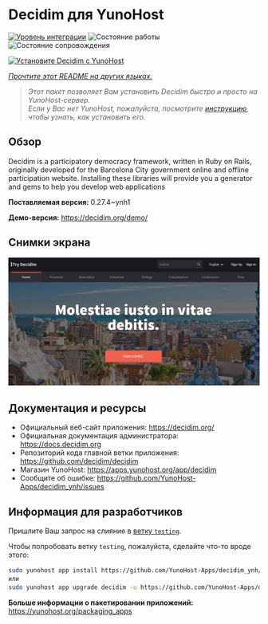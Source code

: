 <!--
Важно: этот README был автоматически сгенерирован <https://github.com/YunoHost/apps/tree/master/tools/readme_generator>
Он НЕ ДОЛЖЕН редактироваться вручную.
-->

# Decidim для YunoHost

[![Уровень интеграции](https://dash.yunohost.org/integration/decidim.svg)](https://ci-apps.yunohost.org/ci/apps/decidim/) ![Состояние работы](https://ci-apps.yunohost.org/ci/badges/decidim.status.svg) ![Состояние сопровождения](https://ci-apps.yunohost.org/ci/badges/decidim.maintain.svg)

[![Установите Decidim с YunoHost](https://install-app.yunohost.org/install-with-yunohost.svg)](https://install-app.yunohost.org/?app=decidim)

*[Прочтите этот README на других языках.](./ALL_README.md)*

> *Этот пакет позволяет Вам установить Decidim быстро и просто на YunoHost-сервер.*  
> *Если у Вас нет YunoHost, пожалуйста, посмотрите [инструкцию](https://yunohost.org/install), чтобы узнать, как установить его.*

## Обзор

Decidim is a participatory democracy framework, written in Ruby on Rails, originally developed for the Barcelona City government online and offline participation website. Installing these libraries will provide you a generator and gems to help you develop web applications


**Поставляемая версия:** 0.27.4~ynh1

**Демо-версия:** <https://decidim.org/demo/>

## Снимки экрана

![Снимок экрана Decidim](./doc/screenshots/screenshot1.PNG)

## Документация и ресурсы

- Официальный веб-сайт приложения: <https://decidim.org/>
- Официальная документация администратора: <https://docs.decidim.org>
- Репозиторий кода главной ветки приложения: <https://github.com/decidim/decidim>
- Магазин YunoHost: <https://apps.yunohost.org/app/decidim>
- Сообщите об ошибке: <https://github.com/YunoHost-Apps/decidim_ynh/issues>

## Информация для разработчиков

Пришлите Ваш запрос на слияние в [ветку `testing`](https://github.com/YunoHost-Apps/decidim_ynh/tree/testing).

Чтобы попробовать ветку `testing`, пожалуйста, сделайте что-то вроде этого:

```bash
sudo yunohost app install https://github.com/YunoHost-Apps/decidim_ynh/tree/testing --debug
или
sudo yunohost app upgrade decidim -u https://github.com/YunoHost-Apps/decidim_ynh/tree/testing --debug
```

**Больше информации о пакетировании приложений:** <https://yunohost.org/packaging_apps>
